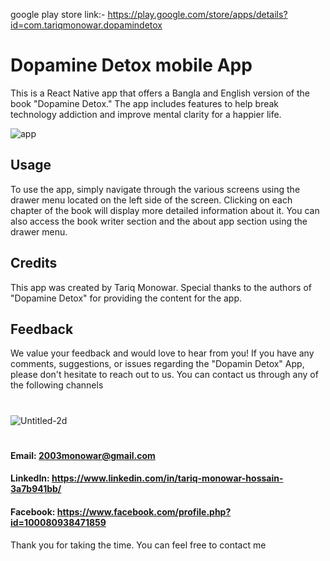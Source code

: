google play store link:- https://play.google.com/store/apps/details?id=com.tariqmonowar.dopamindetox
# Dopamine Detox mobile App
 
This is a React Native app that offers a Bangla and English version of the book "Dopamine Detox." The app includes features to help break technology addiction and improve mental clarity for a happier life.


![app](https://user-images.githubusercontent.com/101199109/230268267-11ef70e3-c636-4e34-b388-b65269da2132.png)

## Usage
To use the app, simply navigate through the various screens using the drawer menu located on the left side of the screen. Clicking on each chapter of the book will display more detailed information about it. You can also access the book writer section and the about app section using the drawer menu.
## Credits
This app was created by Tariq Monowar. Special thanks to the authors of "Dopamine Detox" for providing the content for the app.
## Feedback
We value your feedback and would love to hear from you! If you have any comments, suggestions, or issues regarding the "Dopamin Detox" App, please don't hesitate to reach out to us. You can contact us through any of the following channels
#
#
![Untitled-2d](https://github.com/Tariq-Monowar/ReactNative-dopamineDetox-app/assets/101199109/66122efd-e291-499e-9742-7bf94deac44a)
#
#
#### Email: 2003monowar@gmail.com
#### LinkedIn: https://www.linkedin.com/in/tariq-monowar-hossain-3a7b941bb/
#### Facebook: https://www.facebook.com/profile.php?id=100080938471859
Thank you for taking the time. You can feel free to contact me
